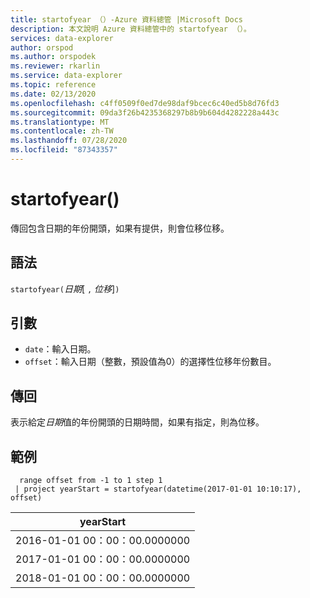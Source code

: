 ```yaml
---
title: startofyear （）-Azure 資料總管 |Microsoft Docs
description: 本文說明 Azure 資料總管中的 startofyear （）。
services: data-explorer
author: orspod
ms.author: orspodek
ms.reviewer: rkarlin
ms.service: data-explorer
ms.topic: reference
ms.date: 02/13/2020
ms.openlocfilehash: c4ff0509f0ed7de98daf9bcec6c40ed5b8d76fd3
ms.sourcegitcommit: 09da3f26b4235368297b8b9b604d4282228a443c
ms.translationtype: MT
ms.contentlocale: zh-TW
ms.lasthandoff: 07/28/2020
ms.locfileid: "87343357"
---
```

# <a name="startofyear"></a>startofyear()

傳回包含日期的年份開頭，如果有提供，則會位移位移。

## <a name="syntax"></a>語法

`startofyear(`*日期*[ `,` *位移*]`)`

## <a name="arguments"></a>引數

* `date`：輸入日期。
* `offset`：輸入日期（整數，預設值為0）的選擇性位移年份數目。 

## <a name="returns"></a>傳回

表示給定*日期*值的年份開頭的日期時間，如果有指定，則為位移。

## <a name="example"></a>範例

```kusto
  range offset from -1 to 1 step 1
 | project yearStart = startofyear(datetime(2017-01-01 10:10:17), offset) 
```

|yearStart|
|---|
|2016-01-01 00：00：00.0000000|
|2017-01-01 00：00：00.0000000|
|2018-01-01 00：00：00.0000000|